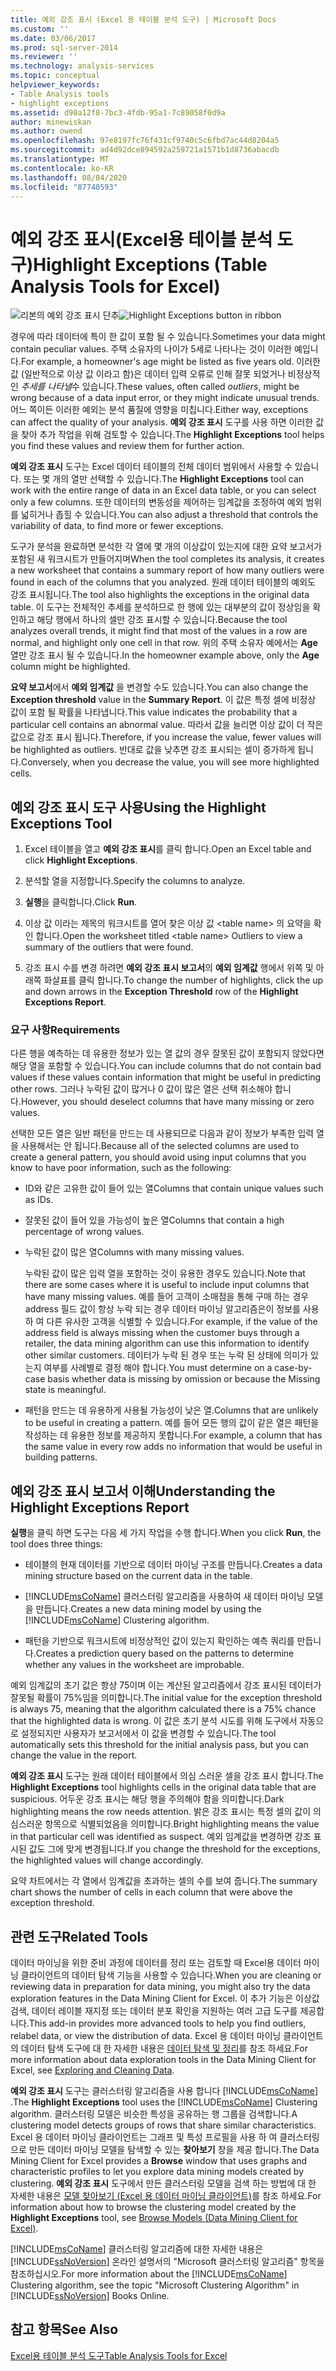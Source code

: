 ```yaml
---
title: 예외 강조 표시 (Excel 용 테이블 분석 도구) | Microsoft Docs
ms.custom: ''
ms.date: 03/06/2017
ms.prod: sql-server-2014
ms.reviewer: ''
ms.technology: analysis-services
ms.topic: conceptual
helpviewer_keywords:
- Table Analysis tools
- highlight exceptions
ms.assetid: d90a12f8-7bc3-4fdb-95a1-7c89058f0d9a
author: minewiskan
ms.author: owend
ms.openlocfilehash: 97e8197fc76f431cf9740c5c6fbd7ac44d8204a5
ms.sourcegitcommit: ad4d92dce894592a259721a1571b1d8736abacdb
ms.translationtype: MT
ms.contentlocale: ko-KR
ms.lasthandoff: 08/04/2020
ms.locfileid: "87740593"
---
```

# <a name="highlight-exceptions-table-analysis-tools-for-excel"></a><span data-ttu-id="05f5d-102">예외 강조 표시(Excel용 테이블 분석 도구)</span><span class="sxs-lookup"><span data-stu-id="05f5d-102">Highlight Exceptions (Table Analysis Tools for Excel)</span></span>
  <span data-ttu-id="05f5d-103">![리본의 예외 강조 표시 단추](media/tat-highlightex.gif "리본의 예외 강조 표시 단추")</span><span class="sxs-lookup"><span data-stu-id="05f5d-103">![Highlight Exceptions button in ribbon](media/tat-highlightex.gif "Highlight Exceptions button in ribbon")</span></span>  
  
 <span data-ttu-id="05f5d-104">경우에 따라 데이터에 특이 한 값이 포함 될 수 있습니다.</span><span class="sxs-lookup"><span data-stu-id="05f5d-104">Sometimes your data might contain peculiar values.</span></span> <span data-ttu-id="05f5d-105">주택 소유자의 나이가 5세로 나타나는 것이 이러한 예입니다.</span><span class="sxs-lookup"><span data-stu-id="05f5d-105">For example, a homeowner's age might be listed as five years old.</span></span> <span data-ttu-id="05f5d-106">이러한 값 (일반적으로 이상 값 이라고 함)은 데이터 입력 오류로 인해 잘못 되었거나 비정상적인 *추세를 나타낼*수 있습니다.</span><span class="sxs-lookup"><span data-stu-id="05f5d-106">These values, often called *outliers*, might be wrong because of a data input error, or they might indicate unusual trends.</span></span> <span data-ttu-id="05f5d-107">어느 쪽이든 이러한 예외는 분석 품질에 영향을 미칩니다.</span><span class="sxs-lookup"><span data-stu-id="05f5d-107">Either way, exceptions can affect the quality of your analysis.</span></span> <span data-ttu-id="05f5d-108">**예외 강조 표시** 도구를 사용 하면 이러한 값을 찾아 추가 작업을 위해 검토할 수 있습니다.</span><span class="sxs-lookup"><span data-stu-id="05f5d-108">The **Highlight Exceptions** tool helps you find these values and review them for further action.</span></span>  
  
 <span data-ttu-id="05f5d-109">**예외 강조 표시** 도구는 Excel 데이터 테이블의 전체 데이터 범위에서 사용할 수 있습니다. 또는 몇 개의 열만 선택할 수 있습니다.</span><span class="sxs-lookup"><span data-stu-id="05f5d-109">The **Highlight Exceptions** tool can work with the entire range of data in an Excel data table, or you can select only a few columns.</span></span> <span data-ttu-id="05f5d-110">또한 데이터의 변동성을 제어하는 임계값을 조정하여 예외 범위를 넓히거나 좁힐 수 있습니다.</span><span class="sxs-lookup"><span data-stu-id="05f5d-110">You can also adjust a threshold that controls the variability of data, to find more or fewer exceptions.</span></span>  
  
 <span data-ttu-id="05f5d-111">도구가 분석을 완료하면 분석한 각 열에 몇 개의 이상값이 있는지에 대한 요약 보고서가 포함된 새 워크시트가 만들어지며</span><span class="sxs-lookup"><span data-stu-id="05f5d-111">When the tool completes its analysis, it creates a new worksheet that contains a summary report of how many outliers were found in each of the columns that you analyzed.</span></span> <span data-ttu-id="05f5d-112">원래 데이터 테이블의 예외도 강조 표시됩니다.</span><span class="sxs-lookup"><span data-stu-id="05f5d-112">The tool also highlights the exceptions in the original data table.</span></span> <span data-ttu-id="05f5d-113">이 도구는 전체적인 추세를 분석하므로 한 행에 있는 대부분의 값이 정상임을 확인하고 해당 행에서 하나의 셀만 강조 표시할 수 있습니다.</span><span class="sxs-lookup"><span data-stu-id="05f5d-113">Because the tool analyzes overall trends, it might find that most of the values in a row are normal, and highlight only one cell in that row.</span></span> <span data-ttu-id="05f5d-114">위의 주택 소유자 예에서는 **Age** 열만 강조 표시 될 수 있습니다.</span><span class="sxs-lookup"><span data-stu-id="05f5d-114">In the homeowner example above, only the **Age** column might be highlighted.</span></span>  
  
 <span data-ttu-id="05f5d-115">**요약 보고서**에서 **예외 임계값** 을 변경할 수도 있습니다.</span><span class="sxs-lookup"><span data-stu-id="05f5d-115">You can also change the **Exception threshold** value in the **Summary Report**.</span></span> <span data-ttu-id="05f5d-116">이 값은 특정 셀에 비정상 값이 포함 될 확률을 나타냅니다.</span><span class="sxs-lookup"><span data-stu-id="05f5d-116">This value indicates the probability that a particular cell contains an abnormal value.</span></span> <span data-ttu-id="05f5d-117">따라서 값을 늘리면 이상 값이 더 작은 값으로 강조 표시 됩니다.</span><span class="sxs-lookup"><span data-stu-id="05f5d-117">Therefore, if you increase the value, fewer values will be highlighted as outliers.</span></span> <span data-ttu-id="05f5d-118">반대로 값을 낮추면 강조 표시되는 셀이 증가하게 됩니다.</span><span class="sxs-lookup"><span data-stu-id="05f5d-118">Conversely, when you decrease the value, you will see more highlighted cells.</span></span>  
  
## <a name="using-the-highlight-exceptions-tool"></a><span data-ttu-id="05f5d-119">예외 강조 표시 도구 사용</span><span class="sxs-lookup"><span data-stu-id="05f5d-119">Using the Highlight Exceptions Tool</span></span>  
  
1.  <span data-ttu-id="05f5d-120">Excel 테이블을 열고 **예외 강조 표시**를 클릭 합니다.</span><span class="sxs-lookup"><span data-stu-id="05f5d-120">Open an Excel table and click **Highlight Exceptions**.</span></span>  
  
2.  <span data-ttu-id="05f5d-121">분석할 열을 지정합니다.</span><span class="sxs-lookup"><span data-stu-id="05f5d-121">Specify the columns to analyze.</span></span>  
  
3.  <span data-ttu-id="05f5d-122">**실행**을 클릭합니다.</span><span class="sxs-lookup"><span data-stu-id="05f5d-122">Click **Run**.</span></span>  
  
4.  <span data-ttu-id="05f5d-123">이상 값 이라는 제목의 워크시트를 열어 찾은 이상 값 \<table name> 의 요약을 확인 합니다.</span><span class="sxs-lookup"><span data-stu-id="05f5d-123">Open the worksheet titled \<table name> Outliers to view a summary of the outliers that were found.</span></span>  
  
5.  <span data-ttu-id="05f5d-124">강조 표시 수를 변경 하려면 **예외 강조 표시 보고서**의 **예외 임계값** 행에서 위쪽 및 아래쪽 화살표를 클릭 합니다.</span><span class="sxs-lookup"><span data-stu-id="05f5d-124">To change the number of highlights, click the up and down arrows in the **Exception Threshold** row of the **Highlight Exceptions Report**.</span></span>  
  
### <a name="requirements"></a><span data-ttu-id="05f5d-125">요구 사항</span><span class="sxs-lookup"><span data-stu-id="05f5d-125">Requirements</span></span>  
 <span data-ttu-id="05f5d-126">다른 행을 예측하는 데 유용한 정보가 있는 열 값의 경우 잘못된 값이 포함되지 않았다면 해당 열을 포함할 수 있습니다.</span><span class="sxs-lookup"><span data-stu-id="05f5d-126">You can include columns that do not contain bad values if these values contain information that might be useful in predicting other rows.</span></span> <span data-ttu-id="05f5d-127">그러나 누락된 값이 많거나 0 값이 많은 열은 선택 취소해야 합니다.</span><span class="sxs-lookup"><span data-stu-id="05f5d-127">However, you should deselect columns that have many missing or zero values.</span></span>  
  
 <span data-ttu-id="05f5d-128">선택한 모든 열은 일반 패턴을 만드는 데 사용되므로 다음과 같이 정보가 부족한 입력 열을 사용해서는 안 됩니다.</span><span class="sxs-lookup"><span data-stu-id="05f5d-128">Because all of the selected columns are used to create a general pattern, you should avoid using input columns that you know to have poor information, such as the following:</span></span>  
  
-   <span data-ttu-id="05f5d-129">ID와 같은 고유한 값이 들어 있는 열</span><span class="sxs-lookup"><span data-stu-id="05f5d-129">Columns that contain unique values such as IDs.</span></span>  
  
-   <span data-ttu-id="05f5d-130">잘못된 값이 들어 있을 가능성이 높은 열</span><span class="sxs-lookup"><span data-stu-id="05f5d-130">Columns that contain a high percentage of wrong values.</span></span>  
  
-   <span data-ttu-id="05f5d-131">누락된 값이 많은 열</span><span class="sxs-lookup"><span data-stu-id="05f5d-131">Columns with many missing values.</span></span>  
  
     <span data-ttu-id="05f5d-132">누락된 값이 많은 입력 열을 포함하는 것이 유용한 경우도 있습니다.</span><span class="sxs-lookup"><span data-stu-id="05f5d-132">Note that there are some cases where it is useful to include input columns that have many missing values.</span></span> <span data-ttu-id="05f5d-133">예를 들어 고객이 소매점을 통해 구매 하는 경우 address 필드 값이 항상 누락 되는 경우 데이터 마이닝 알고리즘은이 정보를 사용 하 여 다른 유사한 고객을 식별할 수 있습니다.</span><span class="sxs-lookup"><span data-stu-id="05f5d-133">For example, if the value of the address field is always missing when the customer buys through a retailer, the data mining algorithm can use this information to identify other similar customers.</span></span> <span data-ttu-id="05f5d-134">데이터가 누락 된 경우 또는 누락 된 상태에 의미가 있는지 여부를 사례별로 결정 해야 합니다.</span><span class="sxs-lookup"><span data-stu-id="05f5d-134">You must determine on a case-by-case basis whether data is missing by omission or because the Missing state is meaningful.</span></span>  
  
-   <span data-ttu-id="05f5d-135">패턴을 만드는 데 유용하게 사용될 가능성이 낮은 열.</span><span class="sxs-lookup"><span data-stu-id="05f5d-135">Columns that are unlikely to be useful in creating a pattern.</span></span> <span data-ttu-id="05f5d-136">예를 들어 모든 행의 값이 같은 열은 패턴을 작성하는 데 유용한 정보를 제공하지 못합니다.</span><span class="sxs-lookup"><span data-stu-id="05f5d-136">For example, a column that has the same value in every row adds no information that would be useful in building patterns.</span></span>  
  
## <a name="understanding-the-highlight-exceptions-report"></a><span data-ttu-id="05f5d-137">예외 강조 표시 보고서 이해</span><span class="sxs-lookup"><span data-stu-id="05f5d-137">Understanding the Highlight Exceptions Report</span></span>  
 <span data-ttu-id="05f5d-138">**실행**을 클릭 하면 도구는 다음 세 가지 작업을 수행 합니다.</span><span class="sxs-lookup"><span data-stu-id="05f5d-138">When you click **Run**, the tool does three things:</span></span>  
  
-   <span data-ttu-id="05f5d-139">테이블의 현재 데이터를 기반으로 데이터 마이닝 구조를 만듭니다.</span><span class="sxs-lookup"><span data-stu-id="05f5d-139">Creates a data mining structure based on the current data in the table.</span></span>  
  
-   <span data-ttu-id="05f5d-140">[!INCLUDE[msCoName](../includes/msconame-md.md)] 클러스터링 알고리즘을 사용하여 새 데이터 마이닝 모델을 만듭니다.</span><span class="sxs-lookup"><span data-stu-id="05f5d-140">Creates a new data mining model by using the [!INCLUDE[msCoName](../includes/msconame-md.md)] Clustering algorithm.</span></span>  
  
-   <span data-ttu-id="05f5d-141">패턴을 기반으로 워크시트에 비정상적인 값이 있는지 확인하는 예측 쿼리를 만듭니다.</span><span class="sxs-lookup"><span data-stu-id="05f5d-141">Creates a prediction query based on the patterns to determine whether any values in the worksheet are improbable.</span></span>  
  
 <span data-ttu-id="05f5d-142">예외 임계값의 초기 값은 항상 75이며 이는 계산된 알고리즘에서 강조 표시된 데이터가 잘못될 확률이 75%임을 의미합니다.</span><span class="sxs-lookup"><span data-stu-id="05f5d-142">The initial value for the exception threshold is always 75, meaning that the algorithm calculated there is a 75% chance that the highlighted data is wrong.</span></span> <span data-ttu-id="05f5d-143">이 값은 초기 분석 시도를 위해 도구에서 자동으로 설정되지만 사용자가 보고서에서 이 값을 변경할 수 있습니다.</span><span class="sxs-lookup"><span data-stu-id="05f5d-143">The tool automatically sets this threshold for the initial analysis pass, but you can change the value in the report.</span></span>  
  
 <span data-ttu-id="05f5d-144">**예외 강조 표시** 도구는 원래 데이터 테이블에서 의심 스러운 셀을 강조 표시 합니다.</span><span class="sxs-lookup"><span data-stu-id="05f5d-144">The **Highlight Exceptions** tool highlights cells in the original data table that are suspicious.</span></span> <span data-ttu-id="05f5d-145">어두운 강조 표시는 해당 행을 주의해야 함을 의미합니다.</span><span class="sxs-lookup"><span data-stu-id="05f5d-145">Dark highlighting means the row needs attention.</span></span> <span data-ttu-id="05f5d-146">밝은 강조 표시는 특정 셀의 값이 의심스러운 항목으로 식별되었음을 의미합니다.</span><span class="sxs-lookup"><span data-stu-id="05f5d-146">Bright highlighting means the value in that particular cell was identified as suspect.</span></span> <span data-ttu-id="05f5d-147">예외 임계값을 변경하면 강조 표시된 값도 그에 맞게 변경됩니다.</span><span class="sxs-lookup"><span data-stu-id="05f5d-147">If you change the threshold for the exceptions, the highlighted values will change accordingly.</span></span>  
  
 <span data-ttu-id="05f5d-148">요약 차트에서는 각 열에서 임계값을 초과하는 셀의 수를 보여 줍니다.</span><span class="sxs-lookup"><span data-stu-id="05f5d-148">The summary chart shows the number of cells in each column that were above the exception threshold.</span></span>  
  
## <a name="related-tools"></a><span data-ttu-id="05f5d-149">관련 도구</span><span class="sxs-lookup"><span data-stu-id="05f5d-149">Related Tools</span></span>  
 <span data-ttu-id="05f5d-150">데이터 마이닝을 위한 준비 과정에 데이터를 정리 또는 검토할 때 Excel용 데이터 마이닝 클라이언트의 데이터 탐색 기능을 사용할 수 있습니다.</span><span class="sxs-lookup"><span data-stu-id="05f5d-150">When you are cleaning or reviewing data in preparation for data mining, you might also try the data exploration features in the Data Mining Client for Excel.</span></span> <span data-ttu-id="05f5d-151">이 추가 기능은 이상값 검색, 데이터 레이블 재지정 또는 데이터 분포 확인을 지원하는 여러 고급 도구를 제공합니다.</span><span class="sxs-lookup"><span data-stu-id="05f5d-151">This add-in provides more advanced tools to help you find outliers, relabel data, or view the distribution of data.</span></span> <span data-ttu-id="05f5d-152">Excel 용 데이터 마이닝 클라이언트의 데이터 탐색 도구에 대 한 자세한 내용은 [데이터 탐색 및 정리](exploring-and-cleaning-data.md)를 참조 하세요.</span><span class="sxs-lookup"><span data-stu-id="05f5d-152">For more information about data exploration tools in the Data Mining Client for Excel, see [Exploring and Cleaning Data](exploring-and-cleaning-data.md).</span></span>  
  
 <span data-ttu-id="05f5d-153">**예외 강조 표시** 도구는 클러스터링 알고리즘을 사용 합니다 [!INCLUDE[msCoName](../includes/msconame-md.md)] .</span><span class="sxs-lookup"><span data-stu-id="05f5d-153">The **Highlight Exceptions** tool uses the [!INCLUDE[msCoName](../includes/msconame-md.md)] Clustering algorithm.</span></span> <span data-ttu-id="05f5d-154">클러스터링 모델은 비슷한 특성을 공유하는 행 그룹을 검색합니다.</span><span class="sxs-lookup"><span data-stu-id="05f5d-154">A clustering model detects groups of rows that share similar characteristics.</span></span> <span data-ttu-id="05f5d-155">Excel 용 데이터 마이닝 클라이언트는 그래프 및 특성 프로필을 사용 하 여 클러스터링으로 만든 데이터 마이닝 모델을 탐색할 수 있는 **찾아보기** 창을 제공 합니다.</span><span class="sxs-lookup"><span data-stu-id="05f5d-155">The Data Mining Client for Excel provides a **Browse** window that uses graphs and characteristic profiles to let you explore data mining models created by clustering.</span></span> <span data-ttu-id="05f5d-156">**예외 강조 표시** 도구에서 만든 클러스터링 모델을 검색 하는 방법에 대 한 자세한 내용은 [모델 찾아보기 (Excel 용 데이터 마이닝 클라이언트)](highlight-exceptions-table-analysis-tools-for-excel.md)를 참조 하세요.</span><span class="sxs-lookup"><span data-stu-id="05f5d-156">For information about how to browse the clustering model created by the **Highlight Exceptions** tool, see [Browse Models (Data Mining Client for Excel)](highlight-exceptions-table-analysis-tools-for-excel.md).</span></span>  
  
 <span data-ttu-id="05f5d-157">[!INCLUDE[msCoName](../includes/msconame-md.md)] 클러스터링 알고리즘에 대한 자세한 내용은 [!INCLUDE[ssNoVersion](../includes/ssnoversion-md.md)] 온라인 설명서의 "Microsoft 클러스터링 알고리즘" 항목을 참조하십시오.</span><span class="sxs-lookup"><span data-stu-id="05f5d-157">For more information about the [!INCLUDE[msCoName](../includes/msconame-md.md)] Clustering algorithm, see the topic "Microsoft Clustering Algorithm" in [!INCLUDE[ssNoVersion](../includes/ssnoversion-md.md)] Books Online.</span></span>  
  
## <a name="see-also"></a><span data-ttu-id="05f5d-158">참고 항목</span><span class="sxs-lookup"><span data-stu-id="05f5d-158">See Also</span></span>  
 [<span data-ttu-id="05f5d-159">Excel용 테이블 분석 도구</span><span class="sxs-lookup"><span data-stu-id="05f5d-159">Table Analysis Tools for Excel</span></span>](table-analysis-tools-for-excel.md)  
  
  

